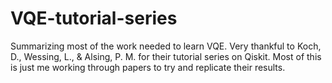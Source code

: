 # VQE-tutorial-series
 Summarizing most of the work needed to learn VQE. Very thankful to Koch, D., Wessing, L., & Alsing, P. M. for their tutorial series on Qiskit. Most of this is just me working through papers to try and replicate their results.
